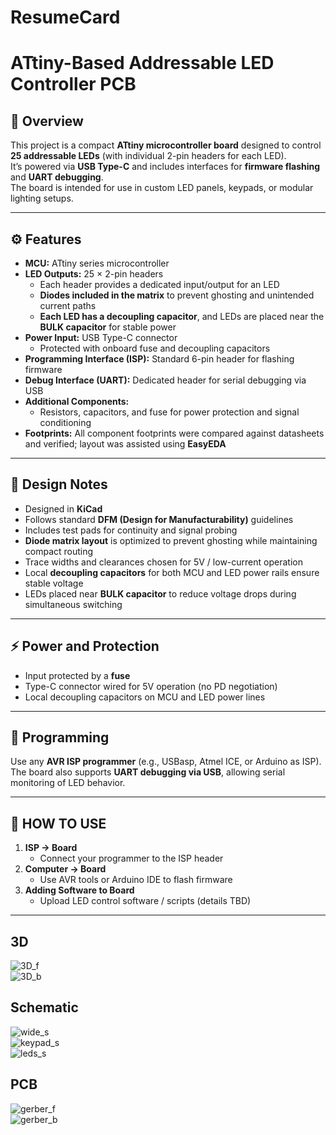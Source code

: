 # ResumeCard

# ATtiny-Based Addressable LED Controller PCB

## 🧩 Overview
This project is a compact **ATtiny microcontroller board** designed to control **25 addressable LEDs** (with individual 2-pin headers for each LED).  
It’s powered via **USB Type-C** and includes interfaces for **firmware flashing** and **UART debugging**.  
The board is intended for use in custom LED panels, keypads, or modular lighting setups.

---

## ⚙️ Features

- **MCU:** ATtiny series microcontroller  
- **LED Outputs:** 25 × 2-pin headers  
  - Each header provides a dedicated input/output for an LED  
  - **Diodes included in the matrix** to prevent ghosting and unintended current paths  
  - **Each LED has a decoupling capacitor**, and LEDs are placed near the **BULK capacitor** for stable power  
- **Power Input:** USB Type-C connector  
  - Protected with onboard fuse and decoupling capacitors  
- **Programming Interface (ISP):** Standard 6-pin header for flashing firmware  
- **Debug Interface (UART):** Dedicated header for serial debugging via USB  
- **Additional Components:**  
  - Resistors, capacitors, and fuse for power protection and signal conditioning  
- **Footprints:** All component footprints were compared against datasheets and verified; layout was assisted using **EasyEDA**

---

## 🧠 Design Notes

- Designed in **KiCad**  
- Follows standard **DFM (Design for Manufacturability)** guidelines  
- Includes test pads for continuity and signal probing  
- **Diode matrix layout** is optimized to prevent ghosting while maintaining compact routing  
- Trace widths and clearances chosen for 5V / low-current operation  
- Local **decoupling capacitors** for both MCU and LED power rails ensure stable voltage  
- LEDs placed near **BULK capacitor** to reduce voltage drops during simultaneous switching

---

## ⚡ Power and Protection

- Input protected by a **fuse**  
- Type-C connector wired for 5V operation (no PD negotiation)  
- Local decoupling capacitors on MCU and LED power lines  

---

## 🧰 Programming

Use any **AVR ISP programmer** (e.g., USBasp, Atmel ICE, or Arduino as ISP).  
The board also supports **UART debugging via USB**, allowing serial monitoring of LED behavior.

---

## 📝 HOW TO USE

1. **ISP → Board**  
   - Connect your programmer to the ISP header  
2. **Computer → Board**  
   - Use AVR tools or Arduino IDE to flash firmware  
3. **Adding Software to Board**  
   - Upload LED control software / scripts (details TBD)  

---

## 3D

![3D_f](images/front_pcb.png)  
![3D_b](images/back_pcb.png)  

## Schematic 

![wide_s](images/wide_schem.png)  
![keypad_s](images/keypad_schem.png)  
![leds_s](images/leds_schem.png)  

## PCB 

![gerber_f](images/front_gerber.png)  
![gerber_b](images/back_gerber.png)  
